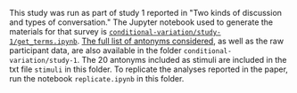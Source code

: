 This study was run as part of study 1 reported in "Two kinds of discussion and types of conversation." The Jupyter notebook used to generate the materials for that survey is [`conditional-variation/study-1/get_terms.ipynb`](https://github.com/sabjoslo/talking-politics/blob/master/experiments/conditional-variation/study-1/get_terms.ipynb). [The full list of antonyms considered](https://github.com/sabjoslo/talking-politics/blob/master/experiments/conditional-variation/study-1/version_used_for_LoP_Ratings_2_antonyms_modified_with-pkls2.csv), as well as the raw participant data, are also available in the folder `conditional-variation/study-1`. The 20 antonyms included as stimuli are included in the txt file `stimuli` in this folder. To replicate the analyses reported in the paper, run the notebook `replicate.ipynb` in this folder.

